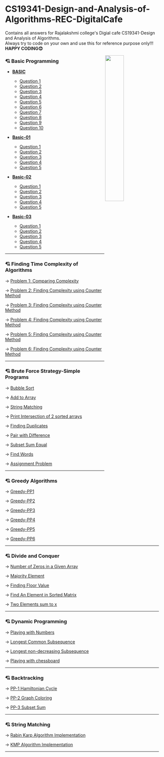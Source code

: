# CS19341-Design-and-Analysis-of-Algorithms-REC-DigitalCafe
Contains all answers for Rajalakshmi college's Digial cafe CS19341-Design and Analysis of Algorithms.<br>
Always try to code on your own and use this for reference purpose only!!!<br>
**HAPPY CODING😊**

<img src="https://media0.giphy.com/media/zMukICnMEZmSf8zvXd/giphy.gif?cid=790b7611b53f6f1d38d0cc604cd45f03b7676322a5c6f38a&rid=giphy.gif&ct=g" align="right" width="35%" height="35%"></img>

### 💘 **Basic Programming**

- [**BASIC**](Basic-Programming/BASIC)

   - [Question 1](Basic-Programming/BASIC/1.c)
   - [Question 2](Basic-Programming/BASIC/2.c)
   - [Question 3](Basic-Programming/BASIC/3.c)
   - [Question 4](Basic-Programming/BASIC/4.c)
   - [Question 5](Basic-Programming/BASIC/5.c)
   - [Question 6](Basic-Programming/BASIC/6.c)
   - [Question 7](Basic-Programming/BASIC/7.c)
   - [Question 8](Basic-Programming/BASIC/8.c)
   - [Question 9](Basic-Programming/BASIC/9.c)
   - [Question 10](Basic-Programming/BASIC/10.c)

- [**Basic-01**](Basic-Programming/Basic-01)

   - [Question 1](Basic-Programming/Basic-01/1.c)
   - [Question 2](Basic-Programming/Basic-01/2.c)
   - [Question 3](Basic-Programming/Basic-01/3.c)
   - [Question 4](Basic-Programming/Basic-01/4.c)
   - [Question 5](Basic-Programming/Basic-01/5.c)
 
 - [**Basic-02**](Basic-Programming/Basic-02)

   - [Question 1](Basic-Programming/Basic-02/1.c)
   - [Question 2](Basic-Programming/Basic-02/2.c)
   - [Question 3](Basic-Programming/Basic-02/3.c)
   - [Question 4](Basic-Programming/Basic-02/4.c)
   - [Question 5](Basic-Programming/Basic-02/5.c)

- [**Basic-03**](Basic-Programming/Basic-03)

   - [Question 1](Basic-Programming/Basic-03/1.c)
   - [Question 2](Basic-Programming/Basic-03/2.c)
   - [Question 3](Basic-Programming/Basic-03/3.c)
   - [Question 4](Basic-Programming/Basic-03/4.c)
   - [Question 5](Basic-Programming/Basic-03/5.c)
  
<hr>

### 💘 **Finding Time Complexity of Algorithms**

→ [Problem 1: Comparing Complexity](https://github.com/santhosh-programmer/CS19341-Design-and-Analysis-of-Algorithms-REC-DigitalCafe/blob/main/Finding-Time-Complexity-of-Algorithms/Problem-1_Comparing_Complexity.c)

→ [Problem 2: Finding Complexity using Counter Method](https://github.com/santhosh-programmer/CS19341-Design-and-Analysis-of-Algorithms-REC-DigitalCafe/blob/main/Finding-Time-Complexity-of-Algorithms/Problem-2_Finding_Complexity_using_Counter_Method.c)

→ [Problem 3: Finding Complexity using Counter Method](https://github.com/santhosh-programmer/CS19341-Design-and-Analysis-of-Algorithms-REC-DigitalCafe/blob/main/Finding-Time-Complexity-of-Algorithms/Problem-3_Finding_Complexity_using_Counter_method.c)

→ [Problem 4: Finding Complexity using Counter Method](https://github.com/santhosh-programmer/CS19341-Design-and-Analysis-of-Algorithms-REC-DigitalCafe/blob/main/Finding-Time-Complexity-of-Algorithms/Problem-4_Finding_Complexity_using_Counter_method.c)

→ [Problem 5: Finding Complexity using Counter Method](https://github.com/santhosh-programmer/CS19341-Design-and-Analysis-of-Algorithms-REC-DigitalCafe/blob/main/Finding-Time-Complexity-of-Algorithms/Problem-5_Finding_Complexity_using_Counter_Method.c)

→ [Problem 6: Finding Complexity using Counter Method](https://github.com/santhosh-programmer/CS19341-Design-and-Analysis-of-Algorithms-REC-DigitalCafe/blob/main/Finding-Time-Complexity-of-Algorithms/Problem-6_Finding_Complexity_using_Counter_method.c)

<hr>

### 💘 **Brute Force Strategy-Simple Programs**

→ [Bubble Sort](https://github.com/santhosh-programmer/CS19341-Design-and-Analysis-of-Algorithms-REC-DigitalCafe/blob/main/Brute-Force-Strategy-Simple-Programs/Bubble_Sort.c)

→ [Add to Array](https://github.com/santhosh-programmer/CS19341-Design-and-Analysis-of-Algorithms-REC-DigitalCafe/blob/main/Brute-Force-Strategy-Simple-Programs/Add_to_Array.c)

→ [String Matching](https://github.com/santhosh-programmer/CS19341-Design-and-Analysis-of-Algorithms-REC-DigitalCafe/blob/main/Brute-Force-Strategy-Simple-Programs/String_Matching.c)

→ [Print Intersection of 2 sorted arrays](https://github.com/santhosh-programmer/CS19341-Design-and-Analysis-of-Algorithms-REC-DigitalCafe/blob/main/Brute-Force-Strategy-Simple-Programs/Print_Intersection_of_2_sorted_arrays.c)

→ [Finding Duplicates](https://github.com/santhosh-programmer/CS19341-Design-and-Analysis-of-Algorithms-REC-DigitalCafe/blob/main/Brute-Force-Strategy-Simple-Programs/Finding_Duplicates.c)

→ [Pair with Difference](https://github.com/santhosh-programmer/CS19341-Design-and-Analysis-of-Algorithms-REC-DigitalCafe/blob/main/Brute-Force-Strategy-Simple-Programs/Pair_with_Difference.c)

→ [Subset Sum Equal](https://github.com/santhosh-programmer/CS19341-Design-and-Analysis-of-Algorithms-REC-DigitalCafe/blob/main/Brute-Force-Strategy-Simple-Programs/Subset_Sum_Equal.c)

→ [Find Words](Brute-Force-Strategy-Simple-Programs/Find_Words.c)

→ [Assignment Problem](Brute-Force-Strategy-Simple-Programs/Assignment_Problem.c)

<hr>

### 💘 **Greedy Algorithms**

→ [Greedy-PP1](Greedy-Algorithms/Greedy-PP1.c)

→ [Greedy-PP2](Greedy-Algorithms/Greedy-PP2.c)

→ [Greedy-PP3](Greedy-Algorithms/Greedy-PP3.c)

→ [Greedy-PP4](Greedy-Algorithms/Greedy-PP4.c)

→ [Greedy-PP5](Greedy-Algorithms/Greedy-PP5.c)

→ [Greedy-PP6](Greedy-Algorithms/Greedy-PP6.c)

<hr>

### 💘 **Divide and Conquer**

→ [Number of Zeros in a Given Array](Divide-and-Conquer/Number_of_Zeros_in_a_Given_Array.c)

→ [Majority Element](Divide-and-Conquer/Majority_Element.c)

→ [Finding Floor Value](Divide-and-Conquer/Finding_Floor_Value.c)

→ [Find An Element in Sorted Matrix](Divide-and-Conquer/Find_An_Element_in_Sorted_Matrix.c)

→ [Two Elements sum to x](Divide-and-Conquer/Two_Elements_sum_to_x.c)

<hr>

### 💘 **Dynamic Programming**

→ [Playing with Numbers](Dynamic-Programming/Playing_with_Numbers.c)

→ [Longest Common Subsequence](Dynamic-Programming/Longest_Common_Subsequence.c)

→ [Longest non-decreasing Subsequence](Dynamic-Programming/Longest_non-decreasing_subsequence.c)

→ [Playing with chessboard](Dynamic-Programming/Playing_with_chessboard.c)

<hr>

### 💘 **Backtracking**

→ [PP-1 Hamiltonian Cycle](Backtracking/PP-1.c)

→ [PP-2 Graph Coloring](Backtracking/PP-2.c)

→ [PP-3 Subset Sum](Backtracking/PP-3.c)

<hr>

### 💘 **String Matching**

→ [Rabin Karp Algorithm Implementation](String-Matching/Rabin-Karp-Algorithm-Implementation.c)

→ [KMP Algorithm Implementation](String-Matching/KMP-Algorithm-Implementation.c)

 <hr>
